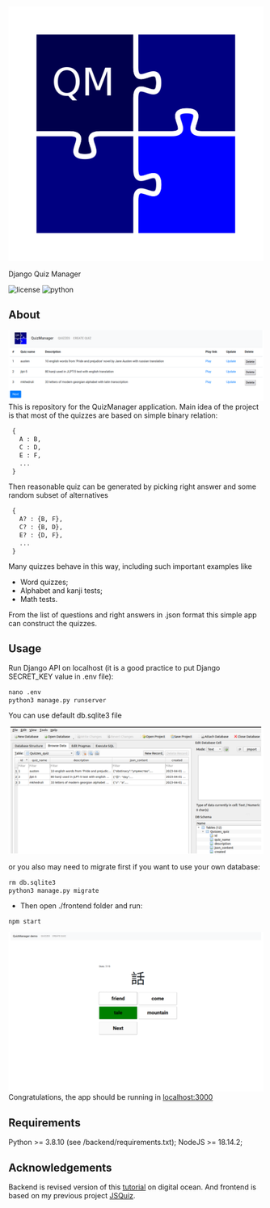 ![ProjectLogo](frontend/src/images/logo.png)

Django Quiz Manager

![license](https://img.shields.io/github/license/mihael-tunik/DjangoQuizManager)
![python](https://img.shields.io/badge/python-3.8.10-green)
## About
![image](screenshots/storage_app.png)
This is repository for the QuizManager application.
Main idea of the project is that most of the quizzes are based on simple binary relation:
```
 { 
   A : B,
   C : D,
   E : F, 
   ...
 } 
```
Then reasonable quiz can be generated by picking right answer and some random subset of alternatives
```
 {
   A? : {B, F},
   C? : {B, D},
   E? : {D, F},
   ...
 }
```
Many quizzes behave in this way, including such important examples like
- Word quizzes;
- Alphabet and kanji tests;
- Math tests.

From the list of questions and right answers in .json format this simple app can construct the quizzes.

## Usage
Run Django API on localhost (it is a good practice to put Django SECRET_KEY value in .env file):
```
nano .env
python3 manage.py runserver
```
You can use default db.sqlite3 file

![image](screenshots/db_view.png)

or you also may need to migrate first if you want to use your own database:
```
rm db.sqlite3
python3 manage.py migrate
```
- Then open ./frontend folder and run:
```
npm start
```
![image](screenshots/jlpt-5.png)
Congratulations, the app should be running in [localhost:3000](http://localhost:3000) 

## Requirements
Python >= 3.8.10 (see /backend/requirements.txt);
NodeJS >= 18.14.2;

## Acknowledgements
Backend is revised version of this [tutorial](https://github.com/techiediaries/django-react)
on digital ocean. And frontend is based on my previous project [JSQuiz](https://github.com/mihael-tunik/JSQuiz).
